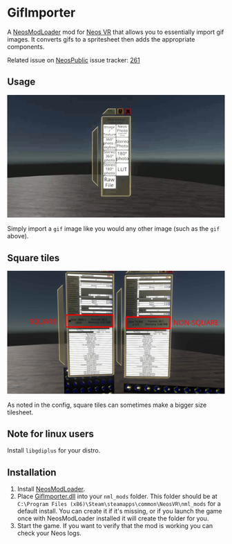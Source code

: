 # GifImporter

A [NeosModLoader](https://github.com/zkxs/NeosModLoader) mod for [Neos VR](https://neos.com/) that allows you to
essentially import gif images. It converts gifs to a spritesheet then adds the appropriate components.

Related issue on [NeosPublic](https://github.com/Neos-Metaverse/NeosPublic/) issue tracker:
[261](https://github.com/Neos-Metaverse/NeosPublic/issues/261)

## Usage

![preview](.img/preview.gif)

Simply import a `gif` image like you would any other image (such as the `gif` above).

## Square tiles

![filesize](.img/filesize.jpg)

As noted in the config, square tiles can sometimes make a bigger size tilesheet.

## Note for linux users

Install `libgdiplus` for your distro.

## Installation
1. Install [NeosModLoader](https://github.com/zkxs/NeosModLoader).
2. Place [GifImporter.dll](https://git.astralchan.xyz/astral/GifImporter/releases/download/1.1.4/GifImporter.dll) into
your `nml_mods` folder. This folder should be at `C:\Program Files (x86)\Steam\steamapps\common\NeosVR\nml_mods` for a
default install. You can create it if it's missing, or if you launch the game once with NeosModLoader installed it will
create the folder for you.
3. Start the game. If you want to verify that the mod is working you can check your Neos logs.